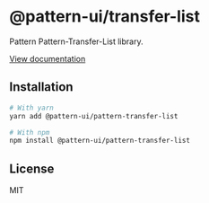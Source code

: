 # @pattern-ui/transfer-list

Pattern Pattern-Transfer-List library.

[View documentation](https://pattern.icu/)

## Installation

```sh
# With yarn
yarn add @pattern-ui/pattern-transfer-list

# With npm
npm install @pattern-ui/pattern-transfer-list
```

## License

MIT
